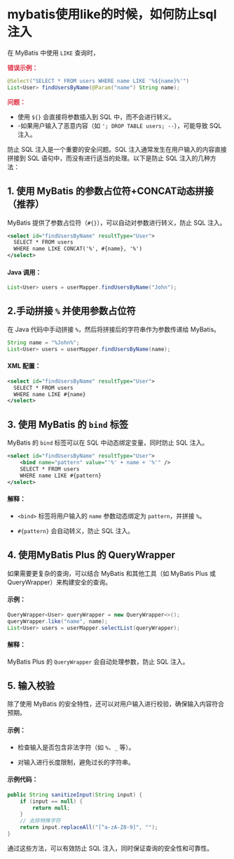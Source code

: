 # mybatis使用like的时候，如何防止sql注入



在 MyBatis 中使用 `LIKE` 查询时，

**<font style="color:#DF2A3F;">错误示例：</font>**

 

```java
@Select("SELECT * FROM users WHERE name LIKE '%${name}%'")
List<User> findUsersByName(@Param("name") String name);
```



**<font style="color:#DF2A3F;">问题：</font>**

+  使用 `${}` 会直接将参数插入到 SQL 中，而不会进行转义。
+ -如果用户输入了恶意内容（如 `'; DROP TABLE users; --`），可能导致 SQL 注入。



防止 SQL 注入是一个重要的安全问题。SQL 注入通常发生在用户输入的内容直接拼接到 SQL 语句中，而没有进行适当的处理。以下是防止 SQL 注入的几种方法：





## 1. 使用 MyBatis 的参数占位符+CONCAT动态拼接（推荐）
MyBatis 提供了参数占位符（`#{}`），可以自动对参数进行转义，防止 SQL 注入。

 

 

```xml
<select id="findUsersByName" resultType="User">
  SELECT * FROM users
  WHERE name LIKE CONCAT('%', #{name}, '%')
</select>
```



#### Java 调用：
 

```java
List<User> users = userMapper.findUsersByName("John");
```



## 2.手动拼接 `%` 并使用参数占位符
在 Java 代码中手动拼接 `%`，然后将拼接后的字符串作为参数传递给 MyBatis。

 

```java
String name = "%John%";
List<User> users = userMapper.findUsersByName(name);
```



#### XML 配置：
 

```xml
<select id="findUsersByName" resultType="User">
  SELECT * FROM users
  WHERE name LIKE #{name}
</select>
```





 

 

## 3. 使用 MyBatis 的 `bind` 标签
MyBatis 的 `bind` 标签可以在 SQL 中动态绑定变量，同时防止 SQL 注入。

 

```xml
<select id="findUsersByName" resultType="User">
    <bind name="pattern" value="'%' + name + '%'" />
    SELECT * FROM users
    WHERE name LIKE #{pattern}
</select>
```



####  解释：
- `<bind>` 标签将用户输入的 `name` 参数动态绑定为 `pattern`，并拼接 `%`。

- `#{pattern}` 会自动转义，防止 SQL 注入。



 



## 4. 使用MyBatis Plus 的 QueryWrapper
如果需要更复杂的查询，可以结合 MyBatis 和其他工具（如 MyBatis Plus 或 QueryWrapper）来构建安全的查询。



#### 示例：
 

```java
QueryWrapper<User> queryWrapper = new QueryWrapper<>();
queryWrapper.like("name", name);
List<User> users = userMapper.selectList(queryWrapper);
```



#### 解释：
MyBatis Plus 的 `QueryWrapper` 会自动处理参数，防止 SQL 注入。

 



## 5. 输入校验
除了使用 MyBatis 的安全特性，还可以对用户输入进行校验，确保输入内容符合预期。



#### 示例：
- 检查输入是否包含非法字符（如 `%`、`_` 等）。

- 对输入进行长度限制，避免过长的字符串。



#### 示例代码：


```java
public String sanitizeInput(String input) {
    if (input == null) {
        return null;
    }
    // 去除特殊字符
    return input.replaceAll("[^a-zA-Z0-9]", "");
}
```



通过这些方法，可以有效防止 SQL 注入，同时保证查询的安全性和可靠性。




